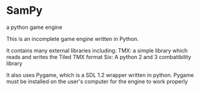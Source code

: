 # SamPy
a python game engine

This is an incomplete game engine written in Python.

It contains many external libraries including:
TMX: a simple library which reads and writes the Tiled TMX format
Six: A python 2 and 3 combatibility library


It also uses Pygame, which is a SDL 1.2 wrapper written in python. Pygame must
be installed on the user's computer for the engine to work properly
